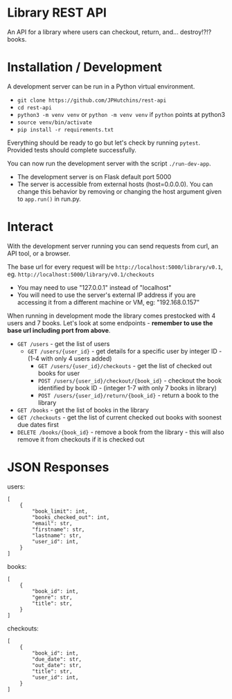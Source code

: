 # Library REST API
An API for a library where users can checkout, return, and... destroy!?!? books.

# Installation / Development
A development server can be run in a Python virtual environment.

- `git clone https://github.com/JPHutchins/rest-api`
- `cd rest-api`
- `python3 -m venv venv` or `python -m venv venv` if `python` points at python3 
- `source venv/bin/activate`
- `pip install -r requirements.txt`

Everything should be ready to go but let's check by running `pytest`.  Provided tests should complete successfully.

You can now run the development server with the script `./run-dev-app`.
- The development server is on Flask default port 5000
- The server is accessible from external hosts (host=0.0.0.0). You can change this behavior by removing or changing the host argument given to `app.run()` in run.py.

# Interact
With the development server running you can send requests from curl, an API tool, or a browser.

The base url for every request will be `http://localhost:5000/library/v0.1`, eg. `http://localhost:5000/library/v0.1/checkouts`
- You may need to use "127.0.0.1" instead of "localhost"
- You will need to use the server's external IP address if you are accessing it from a different machine or VM, eg: "192.168.0.157"

When running in development mode the library comes prestocked with 4 users and 7 books.  Let's look at some endpoints - **remember to use the base url including port from above**.

- `GET /users` - get the list of users
  - `GET /users/{user_id}` - get details for a specific user by integer ID - (1-4 with only 4 users added)
    - `GET /users/{user_id}/checkouts` - get the list of checked out books for user
    - `POST /users/{user_id}/checkout/{book_id}` - checkout the book identified by book ID - (integer 1-7 with only 7 books in library)
    - `POST /users/{user_id}/return/{book_id}` - return a book to the library
- `GET /books` - get the list of books in the library
- `GET /checkouts` - get the list of current checked out books with soonest due dates first
- `DELETE /books/{book_id}` - remove a book from the library - this will also remove it from checkouts if it is checked out

# JSON Responses
users:
```
[
    {
        "book_limit": int,
        "books_checked_out": int,
        "email": str,
        "firstname": str,
        "lastname": str,
        "user_id": int,
    }
]
```
books:
```
[
    {
        "book_id": int,
        "genre": str,
        "title": str,
    }
]
```
checkouts:
```
[
    {
        "book_id": int,
        "due_date": str,
        "out_date": str,
        "title": str,
        "user_id": int,
    }
]
```




